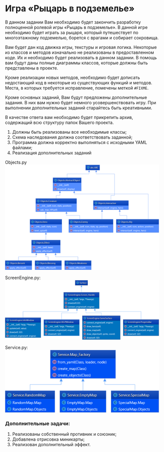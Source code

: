# Игра «Рыцарь в подземелье»

В данном задании Вам необходимо будет закончить разработку полноценной ролевой игры «Рыцарь в подземелье». В данной игре необходимо будет играть за рыцаря, который путешествует по многоэтажному подземелью, борется с врагами и собирает сокровища.

Вам будет дан код движка игры, текстуры и игровая логика. Некоторые из классов и методов изначально не реализованы в предоставленном коде. Их и необходимо будет реализовать в данном задании. В помощь вам будут даны полные диаграммы классов, которые должны быть представлены в проекте.

Кроме реализации новых методов, необходимо будет дописать недостающий код в некоторые из существующих функций и методов. Места, в которых требуется исправление, помечены меткой `#FIXME`.

Кроме основных заданий, Вам будут предложены дополнительные задания. В них вам нужно будет немного усовершенствовать игру. При выполнении дополнительных заданий старайтесь быть креативными.

В качестве ответа вам необходимо будет прикрепить архив, содержащий всю структуру папок Вашего проекта.

1. Должны быть реализованы все необходимые классы;
2. Схема наследования должна соответствовать заданной;
3. Программа должна корректно выполняться с исходными YAML файлами;
4. Реализация дополнительных заданий


Objects.py
![](../img/Objects.png)

ScreenEngine.py:
![](../img/ScreenEngine.png)

Service.py:
![](../img/Service.png)

### Дополнительные задачи:

1. Реализованы собственный противник и союзник;
2. Добавлена отрисовка миникарты;
3. Реализован дополнительный эффект.
